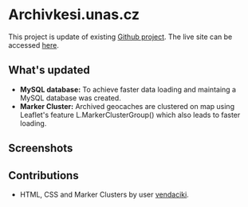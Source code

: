 # Archivkesi.unas.cz
This project is update of existing [Github project](https://github.com/xSilence8x/JS-archived-geocaches-map-website).
The live site can be accessed [here](http://archivkesi.unas.cz).

## What's updated
- **MySQL database:** To achieve faster data loading and maintaing a MySQL database was created. 
- **Marker Cluster:** Archived geocaches are clustered on map using Leaflet's feature L.MarkerClusterGroup() which also leads to faster loading.

## Screenshots


## Contributions
- HTML, CSS and Marker Clusters by user [vendaciki](https://github.com/vendaciki).

